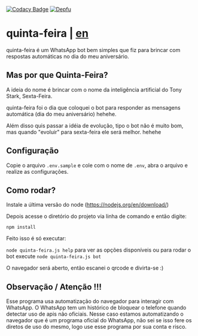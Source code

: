[![Codacy Badge](https://app.codacy.com/project/badge/Grade/cb029ac75551403c956b2a61209ddf27)](https://www.codacy.com/gh/dsaouda/quinta-feira/dashboard?utm_source=github.com&amp;utm_medium=referral&amp;utm_content=dsaouda/quinta-feira&amp;utm_campaign=Badge_Grade)
[![Depfu](https://badges.depfu.com/badges/81ca77d532e5c0006c9f195ea91ec86a/overview.svg)](https://depfu.com/github/dsaouda/quinta-feira?project_id=28278)

# quinta-feira | [en](https://github.com/dsaouda/quinta-feira/blob/main/README-en.md)

quinta-feira é um WhatsApp bot bem simples que fiz para brincar com respostas automáticas no dia do meu aniversário.

## Mas por que Quinta-Feira?
A ideia do nome é brincar com o nome da inteligência artificial do Tony Stark, Sexta-Feira. 

quinta-feira foi o dia que coloquei o bot para responder as mensagens automática (dia do meu aniversário) hehehe.

Além disso quis passar a idéia de evolução, tipo o bot não é muito bom, mas quando "evoluir" para sexta-feira ele será melhor. hehehe

## Configuração

Copie o arquivo `.env.sample` e cole com o nome de `.env`, abra o arquivo e realize as configurações.

## Como rodar?

Instale a última versão do node (https://nodejs.org/en/download/)

Depois acesse o diretório do projeto via linha de comando e então digite:

`npm install`

Feito isso é só executar:

`node quinta-feira.js help` para ver as opções disponíveis ou para rodar o bot execute `node quinta-feira.js bot`

O navegador será aberto, então escanei o qrcode e divirta-se :)

## Observação / Atenção !!!

Esse programa usa automatização do navegador para interagir com WhatsApp. O WhatsApp tem um histórico de bloquear o telefone quando detectar uso de apis não oficiais. Nesse caso estamos automatizando o navegador que é um programa oficial do WhatsApp, não sei se isso fere os diretos de uso do mesmo, logo use esse programa por sua conta e risco.
